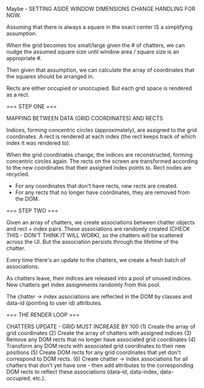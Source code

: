 Maybe - SETTING ASIDE WINDOW DIMENSIONS CHANGE HANDLING FOR NOW. 

Assuming that there is always a square in the exact center IS a simplifying assumption. 

When the grid becomes too small/large given the # of chatters, we can nudge the assumed square size until window area / square size is an appropriate #. 

Then given that assumption, we can calculate the array of coordinates that the squares should be arranged in. 

Rects are either occupied or unoccupied. But each grid space is rendered as a rect.

=== STEP ONE ===

MAPPING BETWEEN DATA (GRID COORDINATES) AND RECTS

Indices, forming concentric circles (approximately), are assigned to the grid coordinates. A rect is rendered at each index (the rect keeps track of which index it was rendered to).

When the grid coordinates change, the indices are reconstructed, forming concentric circles again. The rects on the screen are transformed according to the new coordinates that their assigned index points to. Rect nodes are recycled. 
- For any coordinates that don't have rects, new rects are created.
- For any rects that no longer have coordinates, they are removed from the DOM.

=== STEP TWO ===

Given an array of chatters, we create associations between chatter objects and rect + index pairs. These associations are randomly created (CHECK THIS - DON'T THINK IT WILL WORK), so the chatters will be scattered across the UI. But the association persists through the lifetime of the chatter. 

Every time there's an update to the chatters, we create a fresh batch of associations.

As chatters leave, their indices are released into a pool of unused indices. New chatters get index assignments randomly from this pool. 

The chatter -> index associations are reflected in the DOM by classes and data-id (pointing to user id) attributes. 

=== THE RENDER LOOP ===

CHATTERS UPDATE - GRID MUST INCREASE BY 100
(1) Create the array of grid coordinates
(2) Create the array of chatters with assigned indices
(3) Remove any DOM rects that no longer have associated grid coordinates
(4) Transform any DOM rects with associated grid coordinates to their new positions
(5) Create DOM rects for any grid coordinates that yet don't correspond to DOM rects. 
(6) Create chatter -> index associations for all chatters that don't yet have one - then add attributes to the corresponding DOM rects to reflect these associations (data-id, data-index, data-occupied, etc.).